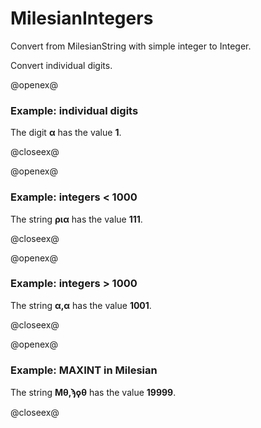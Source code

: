 # MilesianIntegers


Convert from MilesianString with simple integer to Integer.

Convert individual digits.

@openex@
### Example: individual digits ###

The digit <strong concordion:set="#alpha">α</strong> has the value 
<strong concordion:assertEquals="getDigitValue(#alpha)">1</strong>.


@closeex@



@openex@
### Example: integers < 1000 ###


The string <strong concordion:set="#ex111">ρια</strong> has the value 
<strong concordion:assertEquals="milesianToInteger(#ex111)">111</strong>.

@closeex@


@openex@
### Example: integers > 1000 ###


The string <strong concordion:set="#ex1001">α,α</strong> has the value 
<strong concordion:assertEquals="milesianToInteger(#ex1001)">1001</strong>.

@closeex@


@openex@
### Example: MAXINT in Milesian ###


The string <strong concordion:set="#maxex">Μθ,ϡϙθ</strong> has the value 
<strong concordion:assertEquals="milesianToInteger(#maxex)">19999</strong>.

@closeex@